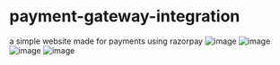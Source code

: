 # payment-gateway-integration
a simple website made for payments using razorpay
![image](https://user-images.githubusercontent.com/77480160/133992663-82814198-86ac-41b4-b003-5c19e4e0dc9c.png)
![image](https://user-images.githubusercontent.com/77480160/133992844-ed57744b-23e1-47e0-880d-d8b1a77d23d5.png)
![image](https://user-images.githubusercontent.com/77480160/133993499-5cf6efe1-7c89-4b00-9794-5ca8029f1578.png)
![image](https://user-images.githubusercontent.com/77480160/133993575-e62babf1-923a-4487-9d2c-c40c952e0393.png)
